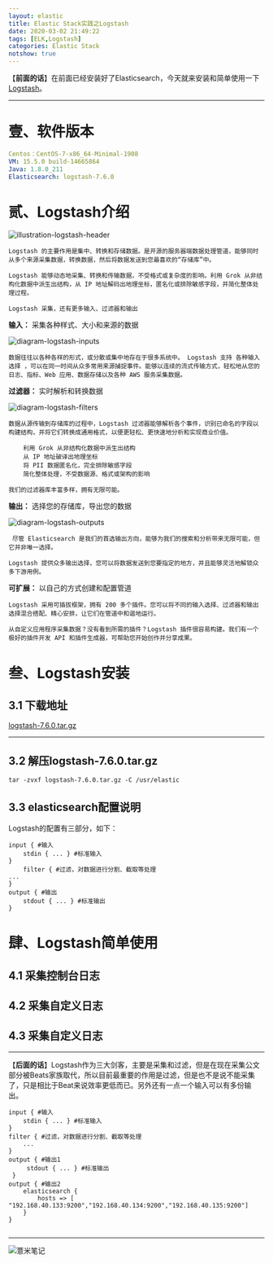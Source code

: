 ```yaml
---
layout: elastic
title: Elastic Stack实践之Logstash
date: 2020-03-02 21:49:22
tags: [ELK,Logstash]
categories: Elastic Stack
notshow: true
---
```


【**前面的话**】在前面已经安装好了Elasticsearch，今天就来安装和简单使用一下[Logstash](https://www.elastic.co/cn/logstash)。

---

# 壹、软件版本
```yaml
Centos：CentOS-7-x86_64-Minimal-1908
VM: 15.5.0 build-14665864
Java: 1.8.0_211
Elasticsearch: logstash-7.6.0
```

# 贰、Logstash介绍

![illustration-logstash-header](https://eelve.com/upload/2020/3/illustration-logstash-header-55d54f588c3b4ba89da489277ca709dc.png)

    Logstash 的主要作用是集中、转换和存储数据。是开源的服务器端数据处理管道，能够同时从多个来源采集数据，转换数据，然后将数据发送到您最喜欢的“存储库”中。
    
    Logstash 能够动态地采集、转换和传输数据，不受格式或复杂度的影响。利用 Grok 从非结构化数据中派生出结构，从 IP 地址解码出地理坐标，匿名化或排除敏感字段，并简化整体处理过程。
    
    Logstash 采集，还有更多输入、过滤器和输出

**输入：** 采集各种样式、大小和来源的数据

![diagram-logstash-inputs](https://eelve.com/upload/2020/3/diagram-logstash-inputs-2825f9dced964c4abae8dcd1f3012261.svg)

    数据往往以各种各样的形式，或分散或集中地存在于很多系统中。 Logstash 支持 各种输入选择 ，可以在同一时间从众多常用来源捕捉事件。能够以连续的流式传输方式，轻松地从您的日志、指标、Web 应用、数据存储以及各种 AWS 服务采集数据。 

**过滤器：** 实时解析和转换数据

![diagram-logstash-filters](https://eelve.com/upload/2020/3/diagram-logstash-filters-62adaf05398e48f688e1357503b43f81.svg)

    数据从源传输到存储库的过程中，Logstash 过滤器能够解析各个事件，识别已命名的字段以构建结构，并将它们转换成通用格式，以便更轻松、更快速地分析和实现商业价值。
    
        利用 Grok 从非结构化数据中派生出结构
        从 IP 地址破译出地理坐标
        将 PII 数据匿名化，完全排除敏感字段
        简化整体处理，不受数据源、格式或架构的影响 
    
    我们的过滤器库丰富多样，拥有无限可能。     

**输出：** 选择您的存储库，导出您的数据

![diagram-logstash-outputs](https://eelve.com/upload/2020/3/diagram-logstash-outputs-fe56db1595444ddfafe48d62d5623627.svg)

     尽管 Elasticsearch 是我们的首选输出方向，能够为我们的搜索和分析带来无限可能，但它并非唯一选择。
    
    Logstash 提供众多输出选择，您可以将数据发送到您要指定的地方，并且能够灵活地解锁众多下游用例。 


**可扩展：** 以自己的方式创建和配置管道

    Logstash 采用可插拔框架，拥有 200 多个插件。您可以将不同的输入选择、过滤器和输出选择混合搭配、精心安排，让它们在管道中和谐地运行。
    
    从自定义应用程序采集数据？没有看到所需的插件？Logstash 插件很容易构建。我们有一个极好的插件开发 API 和插件生成器，可帮助您开始创作并分享成果。


# 叁、Logstash安装

## 3.1 下载地址

[logstash-7.6.0.tar.gz](https://artifacts.elastic.co/downloads/logstash/logstash-7.6.0.tar.gz)

---

## 3.2 解压logstash-7.6.0.tar.gz

```shell script
tar -zvxf logstash-7.6.0.tar.gz -C /usr/elastic
```
## 3.3 elasticsearch配置说明

Logstash的配置有三部分，如下：
```
input { #输入
    stdin { ... } #标准输入
}
    filter { #过滤，对数据进行分割、截取等处理
...
}
output { #输出
    stdout { ... } #标准输出
}

```


# 肆、Logstash简单使用

## 4.1 采集控制台日志


## 4.2 采集自定义日志


## 4.3 采集自定义日志



---

【**后面的话**】Logstash作为三大剑客，主要是采集和过滤，但是在现在采集公文部分被Beats家族取代，所以目前最重要的作用是过滤，但是也不是说不能采集了，只是相比于Beat来说效率更低而已。另外还有一点一个输入可以有多份输出。

```
input { #输入
    stdin { ... } #标准输入
}
filter { #过滤，对数据进行分割、截取等处理
    ...
}
output { #输出1
     stdout { ... } #标准输出
 }
output { #输出2
    elasticsearch {
        hosts => [ "192.168.40.133:9200","192.168.40.134:9200","192.168.40.135:9200"]
    }
}


```

---
![薏米笔记](https://eelve.com/upload/2019/8/eblog-b269767ff45b4e01a1c380e38898c1c0.png)
